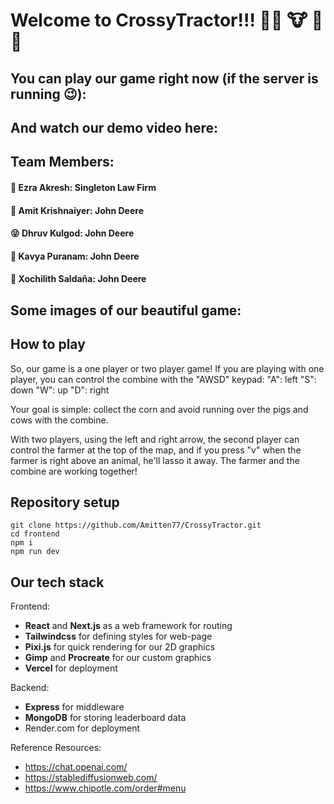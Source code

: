 # Welcome to CrossyTractor!!! :farmer: :cow: :corn: :pig: 

## You can play our game right now  (if the server is running :wink:): 

## And watch our demo video here: 

## Team Members:

#### :penguin: Ezra Akresh: Singleton Law Firm
#### :orangutan: Amit Krishnaiyer: John Deere
#### :stuck_out_tongue_closed_eyes: Dhruv Kulgod: John Deere
#### :cherry_blossom: Kavya Puranam: John Deere
#### :zany_face: Xochilith Saldaña: John Deere



## Some images of our beautiful game: 



## How to play

So, our game is a one player or two player game! If you are playing with one player, you can control the combine with the "AWSD" keypad:
"A": left
"S": down
"W": up
"D": right

Your goal is simple: collect the corn and avoid running over the pigs and cows with the combine.


With two players, using the left and right arrow, the second player can control the farmer at the top of the map, and if you press "v" when the farmer is right above an animal, he'll lasso it away. The farmer and the combine are working together!

## Repository setup
```
git clone https://github.com/Amitten77/CrossyTractor.git
cd frontend
npm i
npm run dev
```

## Our tech stack

Frontend:
- **React** and **Next.js** as a web framework for routing
- **Tailwindcss** for defining styles for web-page
- **Pixi.js** for quick rendering for our 2D graphics
- **Gimp** and **Procreate** for our custom graphics
- **Vercel** for deployment

Backend:
- **Express** for middleware 
- **MongoDB** for storing leaderboard data
- Render.com for deployment

Reference Resources:
- https://chat.openai.com/
- https://stablediffusionweb.com/
- https://www.chipotle.com/order#menu




